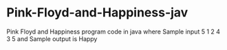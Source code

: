 # Pink-Floyd-and-Happiness-jav
Pink Floyd and Happiness program code in java where Sample input 5 1 2 4 3 5 and Sample output is Happy
